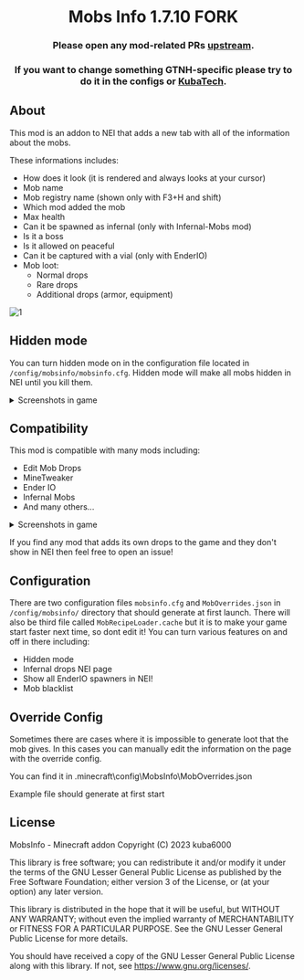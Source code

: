 <div align=center>
  
# Mobs Info 1.7.10 FORK
  
### Please open any mod-related PRs [upstream](https://github.com/kuba6000/Mobs-Info).
### If you want to change something GTNH-specific please try to do it in the configs or [KubaTech](https://github.com/GTNewHorizons/KubaTech/blob/master/src/main/java/kubatech/loaders/MobHandlerLoader.java).

</div>

## About

This mod is an addon to NEI that adds a new tab with all of the information about the mobs.

These informations includes:
- How does it look (it is rendered and always looks at your cursor)
- Mob name
- Mob registry name (shown only with F3+H and shift)
- Which mod added the mob
- Max health
- Can it be spawned as infernal (only with Infernal-Mobs mod)
- Is it a boss
- Is it allowed on peaceful
- Can it be captured with a vial (only with EnderIO)
- Mob loot:
  - Normal drops
  - Rare drops
  - Additional drops (armor, equipment)

![1](https://github.com/kuba6000/Mobs-Info/assets/53441451/771b0adc-8b4d-450c-b7c5-2c2bd6b0b3fd)

## Hidden mode

You can turn hidden mode on in the configuration file located in `/config/mobsinfo/mobsinfo.cfg`.
Hidden mode will make all mobs hidden in NEI until you kill them.
<details>
  <summary>Screenshots in game</summary>
  
  ![image](https://github.com/kuba6000/Mobs-Info/assets/53441451/165b8b65-4fda-4084-8e28-ea86c3c086e4)
  
</details>

## Compatibility

This mod is compatible with many mods including:
- Edit Mob Drops
- MineTweaker
- Ender IO
- Infernal Mobs
- And many others...

<details>
  <summary>Screenshots in game</summary>
  
  ![image](https://github.com/kuba6000/Mobs-Info/assets/53441451/8f7e3b5c-2085-4512-b753-1894a28bf986)
  ![image](https://github.com/kuba6000/Mobs-Info/assets/53441451/765a72c2-6e73-4621-99e9-bc10b50f22c2)
  ![image](https://github.com/kuba6000/Mobs-Info/assets/53441451/21ea707f-5d5b-4180-bfb6-7f825c4cb563)
  
</details>

If you find any mod that adds its own drops to the game and they don't show in NEI then feel free to open an issue!

## Configuration

There are two configuration files `mobsinfo.cfg` and `MobOverrides.json` in `/config/mobsinfo/` directory that should generate at first launch.
There will also be third file called `MobRecipeLoader.cache` but it is to make your game start faster next time, so dont edit it!
You can turn various features on and off in there including:
- Hidden mode
- Infernal drops NEI page
- Show all EnderIO spawners in NEI!
- Mob blacklist

## Override Config
Sometimes there are cases where it is impossible to generate loot that the mob gives.
In this cases you can manually edit the information on the page with the override config.

You can find it in .minecraft\config\MobsInfo\MobOverrides.json

Example file should generate at first start

## License

MobsInfo - Minecraft addon
Copyright (C) 2023  kuba6000

This library is free software; you can redistribute it and/or
modify it under the terms of the GNU Lesser General Public
License as published by the Free Software Foundation; either
version 3 of the License, or (at your option) any later version.

This library is distributed in the hope that it will be useful,
but WITHOUT ANY WARRANTY; without even the implied warranty of
MERCHANTABILITY or FITNESS FOR A PARTICULAR PURPOSE.  See the GNU
Lesser General Public License for more details.

You should have received a copy of the GNU Lesser General Public License
along with this library. If not, see <https://www.gnu.org/licenses/>.
